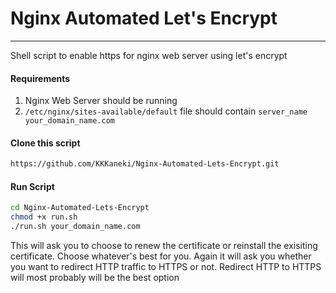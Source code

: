 # Nginx Automated Let's Encrypt
---
Shell script to enable https for nginx web server using let's encrypt 

#### Requirements
1) Nginx Web Server should be running
2) ```/etc/nginx/sites-available/default``` file should contain ```server_name your_domain_name.com``` 

#### Clone this script
```bash
https://github.com/KKKaneki/Nginx-Automated-Lets-Encrypt.git
```
#### Run Script
```bash
cd Nginx-Automated-Lets-Encrypt
chmod +x run.sh
./run.sh your_domain_name.com
```
This will ask you to choose to renew the certificate or reinstall the exisiting certificate. Choose whatever's best for you.
Again it will ask you whether you want to redirect HTTP traffic to HTTPS or not. Redirect HTTP to HTTPS will most probably will be the best option

